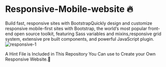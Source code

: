 # Responsive-Mobile-website 🔥
Build fast, responsive sites with BootstrapQuickly design and customize responsive mobile-first sites with Bootstrap, the world’s most popular front-end open source toolkit, featuring Sass variables and mixins,responsive grid system, extensive pre built components, and powerful JavaScript plugin.
![responsive-1](https://user-images.githubusercontent.com/69614044/109641545-d92f1c00-7b77-11eb-9835-2a6796f7fe76.PNG)

A Hint File is Included in This Repository You Can use to Create your Own Responsive Website.💫
